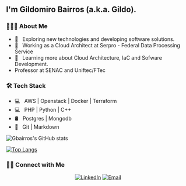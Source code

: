 <h2>I'm Gildomiro Bairros (a.k.a. Gildo).</h2>

<h3> 👨🏻‍💻 About Me </h3>
<ul>
<li>🤔 &nbsp; Exploring new technologies and developing software solutions.</li>
<li>💼 &nbsp; Working as a Cloud Architect at Serpro - Federal Data Processing Service</li>
<li>🌱 &nbsp; Learning more about Cloud Architecture, IaC and Sofware Development.</li>
<li>Professor at SENAC and Uniftec/FTec</li>
</ul>

<h3>🛠 Tech Stack</h3>
<ul>
<li>💻 &nbsp; AWS | Openstack | Docker | Terraform</li>
<li>💻 &nbsp; PHP | Python | C++</li>
<li>🛢 &nbsp; Postgres | Mongodb</li>
<li>🔧 &nbsp; Git | Markdown</li>
</ul>

![Gbairros's GitHub stats](https://github-readme-stats.vercel.app/api?username=gbairros&show_icons=true)

[![Top Langs](https://github-readme-stats.vercel.app/api/top-langs/?username=gbairros)](https://github.com/anuraghazra/github-readme-stats)

<h3> 🤝🏻 Connect with Me </h3>
<p align="center">
<a href="https://www.linkedin.com/in/gbairros/"><img alt="LinkedIn" src="https://img.shields.io/badge/LinkedIn-Gildomiro%20Bairros-blue?style=flat-square&logo=linkedin"></a>
<a href="mailto:gbairros@gmail.com"><img alt="Email" src="https://img.shields.io/badge/Email-gbairros@gmail.com-blue?style=flat-square&logo=gmail"></a>
</p>
